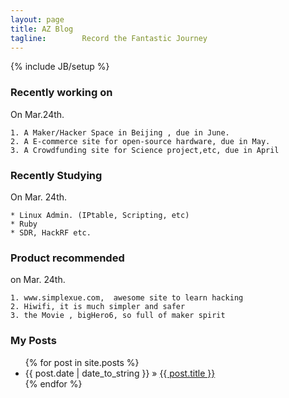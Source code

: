 ```yaml
---
layout: page
title: AZ Blog   
tagline:        Record the Fantastic Journey
---
```

{% include JB/setup %}

### Recently working on
On Mar.24th.

    
    1. A Maker/Hacker Space in Beijing , due in June.
    2. A E-commerce site for open-source hardware, due in May.
    3. A Crowdfunding site for Science project,etc, due in April
    
    

### Recently Studying
On Mar. 24th. 
    
    * Linux Admin. (IPtable, Scripting, etc)
    * Ruby
    * SDR, HackRF etc.
    

### Product recommended
on Mar. 24th.
    
    1. www.simplexue.com,  awesome site to learn hacking
    2. Hiwifi, it is much simpler and safer
    3. the Movie , bigHero6, so full of maker spirit

### My Posts 

<ul class="posts">
  {% for post in site.posts %}
       <li><span>{{ post.date | date_to_string }}</span> &raquo; <a href="{{
BASE_PATH }}{{ post.url }}">{{ post.title }}</a></li>
  {% endfor %}
</ul>










